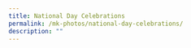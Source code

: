 ```yaml
---
title: National Day Celebrations
permalink: /mk-photos/national-day-celebrations/
description: ""
---
```

